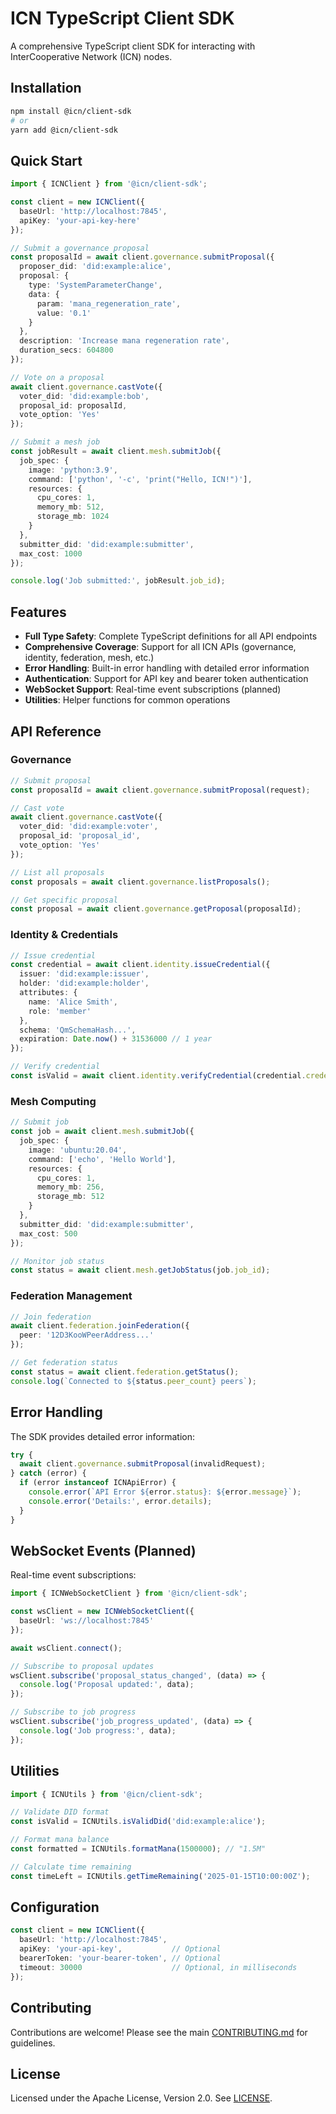 # ICN TypeScript Client SDK

A comprehensive TypeScript client SDK for interacting with InterCooperative Network (ICN) nodes.

## Installation

```bash
npm install @icn/client-sdk
# or
yarn add @icn/client-sdk
```

## Quick Start

```typescript
import { ICNClient } from '@icn/client-sdk';

const client = new ICNClient({
  baseUrl: 'http://localhost:7845',
  apiKey: 'your-api-key-here'
});

// Submit a governance proposal
const proposalId = await client.governance.submitProposal({
  proposer_did: 'did:example:alice',
  proposal: {
    type: 'SystemParameterChange',
    data: {
      param: 'mana_regeneration_rate',
      value: '0.1'
    }
  },
  description: 'Increase mana regeneration rate',
  duration_secs: 604800
});

// Vote on a proposal
await client.governance.castVote({
  voter_did: 'did:example:bob',
  proposal_id: proposalId,
  vote_option: 'Yes'
});

// Submit a mesh job
const jobResult = await client.mesh.submitJob({
  job_spec: {
    image: 'python:3.9',
    command: ['python', '-c', 'print("Hello, ICN!")'],
    resources: {
      cpu_cores: 1,
      memory_mb: 512,
      storage_mb: 1024
    }
  },
  submitter_did: 'did:example:submitter',
  max_cost: 1000
});

console.log('Job submitted:', jobResult.job_id);
```

## Features

- **Full Type Safety**: Complete TypeScript definitions for all API endpoints
- **Comprehensive Coverage**: Support for all ICN APIs (governance, identity, federation, mesh, etc.)
- **Error Handling**: Built-in error handling with detailed error information
- **Authentication**: Support for API key and bearer token authentication
- **WebSocket Support**: Real-time event subscriptions (planned)
- **Utilities**: Helper functions for common operations

## API Reference

### Governance

```typescript
// Submit proposal
const proposalId = await client.governance.submitProposal(request);

// Cast vote
await client.governance.castVote({
  voter_did: 'did:example:voter',
  proposal_id: 'proposal_id',
  vote_option: 'Yes'
});

// List all proposals
const proposals = await client.governance.listProposals();

// Get specific proposal
const proposal = await client.governance.getProposal(proposalId);
```

### Identity & Credentials

```typescript
// Issue credential
const credential = await client.identity.issueCredential({
  issuer: 'did:example:issuer',
  holder: 'did:example:holder',
  attributes: {
    name: 'Alice Smith',
    role: 'member'
  },
  schema: 'QmSchemaHash...',
  expiration: Date.now() + 31536000 // 1 year
});

// Verify credential
const isValid = await client.identity.verifyCredential(credential.credential);
```

### Mesh Computing

```typescript
// Submit job
const job = await client.mesh.submitJob({
  job_spec: {
    image: 'ubuntu:20.04',
    command: ['echo', 'Hello World'],
    resources: {
      cpu_cores: 1,
      memory_mb: 256,
      storage_mb: 512
    }
  },
  submitter_did: 'did:example:submitter',
  max_cost: 500
});

// Monitor job status
const status = await client.mesh.getJobStatus(job.job_id);
```

### Federation Management

```typescript
// Join federation
await client.federation.joinFederation({
  peer: '12D3KooWPeerAddress...'
});

// Get federation status
const status = await client.federation.getStatus();
console.log(`Connected to ${status.peer_count} peers`);
```

## Error Handling

The SDK provides detailed error information:

```typescript
try {
  await client.governance.submitProposal(invalidRequest);
} catch (error) {
  if (error instanceof ICNApiError) {
    console.error(`API Error ${error.status}: ${error.message}`);
    console.error('Details:', error.details);
  }
}
```

## WebSocket Events (Planned)

Real-time event subscriptions:

```typescript
import { ICNWebSocketClient } from '@icn/client-sdk';

const wsClient = new ICNWebSocketClient({
  baseUrl: 'ws://localhost:7845'
});

await wsClient.connect();

// Subscribe to proposal updates
wsClient.subscribe('proposal_status_changed', (data) => {
  console.log('Proposal updated:', data);
});

// Subscribe to job progress
wsClient.subscribe('job_progress_updated', (data) => {
  console.log('Job progress:', data);
});
```

## Utilities

```typescript
import { ICNUtils } from '@icn/client-sdk';

// Validate DID format
const isValid = ICNUtils.isValidDid('did:example:alice');

// Format mana balance
const formatted = ICNUtils.formatMana(1500000); // "1.5M"

// Calculate time remaining
const timeLeft = ICNUtils.getTimeRemaining('2025-01-15T10:00:00Z');
```

## Configuration

```typescript
const client = new ICNClient({
  baseUrl: 'http://localhost:7845',
  apiKey: 'your-api-key',           // Optional
  bearerToken: 'your-bearer-token', // Optional
  timeout: 30000                    // Optional, in milliseconds
});
```

## Contributing

Contributions are welcome! Please see the main [CONTRIBUTING.md](../../../CONTRIBUTING.md) for guidelines.

## License

Licensed under the Apache License, Version 2.0. See [LICENSE](../../../LICENSE). 